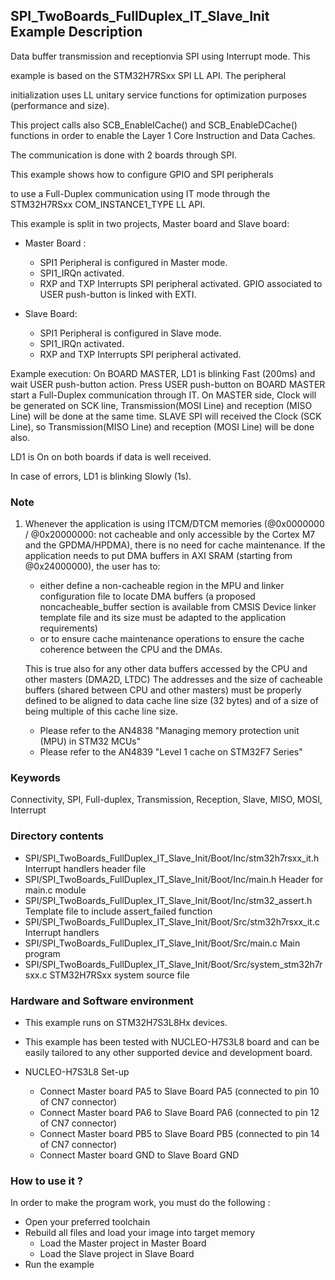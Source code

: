 ## <b>SPI_TwoBoards_FullDuplex_IT_Slave_Init Example Description</b>


Data buffer transmission and receptionvia SPI using Interrupt mode. This

example is based on the STM32H7RSxx SPI LL API. The peripheral

initialization uses LL unitary service functions for optimization purposes (performance and size).

This project calls also SCB_EnableICache() and SCB_EnableDCache() functions in order to enable
the Layer 1 Core Instruction and Data Caches.

The communication is done with 2 boards through SPI.

This example shows how to configure GPIO and SPI peripherals

to use a Full-Duplex communication using IT mode through the STM32H7RSxx COM_INSTANCE1_TYPE LL API.

This example is split in two projects, Master board and Slave board:

- Master Board :
  - SPI1 Peripheral is configured in Master mode.
  - SPI1_IRQn activated.
  - RXP and TXP Interrupts SPI peripheral activated.
  GPIO associated to USER push-button is linked with EXTI.

- Slave Board:
  - SPI1 Peripheral is configured in Slave mode.
  - SPI1_IRQn activated.
  - RXP and TXP Interrupts SPI peripheral activated.


Example execution:
On BOARD MASTER, LD1 is blinking Fast (200ms) and wait USER push-button action.
Press USER push-button on BOARD MASTER start a Full-Duplex communication through IT.
On MASTER side, Clock will be generated on SCK line, Transmission(MOSI Line) and reception (MISO Line)
will be done at the same time.
SLAVE SPI will received  the Clock (SCK Line), so Transmission(MISO Line) and reception (MOSI Line) will be done also.

LD1 is On on both boards if data is well received.

In case of errors, LD1 is blinking Slowly (1s).

### <b>Note</b>


 1. Whenever the application is using ITCM/DTCM memories (@0x0000000 / @0x20000000: not cacheable and only accessible
    by the Cortex M7 and the GPDMA/HPDMA), there is no need for cache maintenance.
    If the application needs to put DMA buffers in AXI SRAM (starting from @0x24000000), the user has to:
    - either define a non-cacheable region in the MPU and linker configuration file to locate DMA buffers
      (a proposed noncacheable_buffer section is available from CMSIS Device linker template file and its size must
      be adapted to the application requirements)
    - or to ensure cache maintenance operations to ensure the cache coherence between the CPU and the DMAs.

    This is true also for any other data buffers accessed by the CPU and other masters (DMA2D, LTDC)
    The addresses and the size of cacheable buffers (shared between CPU and other masters)
    must be properly defined to be aligned to data cache line size (32 bytes) and of a size of being multiple
    of this cache line size.
    - Please refer to the AN4838 "Managing memory protection unit (MPU) in STM32 MCUs"
    - Please refer to the AN4839 "Level 1 cache on STM32F7 Series"

### <b>Keywords</b>

Connectivity, SPI, Full-duplex, Transmission, Reception, Slave, MISO, MOSI, Interrupt
### <b>Directory contents</b>

  - SPI/SPI_TwoBoards_FullDuplex_IT_Slave_Init/Boot/Inc/stm32h7rsxx_it.h        Interrupt handlers header file
  - SPI/SPI_TwoBoards_FullDuplex_IT_Slave_Init/Boot/Inc/main.h                  Header for main.c module
  - SPI/SPI_TwoBoards_FullDuplex_IT_Slave_Init/Boot/Inc/stm32_assert.h          Template file to include assert_failed function
  - SPI/SPI_TwoBoards_FullDuplex_IT_Slave_Init/Boot/Src/stm32h7rsxx_it.c        Interrupt handlers
  - SPI/SPI_TwoBoards_FullDuplex_IT_Slave_Init/Boot/Src/main.c                  Main program
  - SPI/SPI_TwoBoards_FullDuplex_IT_Slave_Init/Boot/Src/system_stm32h7rsxx.c    STM32H7RSxx system source file

### <b>Hardware and Software environment</b>

  - This example runs on STM32H7S3L8Hx devices.

  - This example has been tested with NUCLEO-H7S3L8 board and can be
    easily tailored to any other supported device and development board.

  - NUCLEO-H7S3L8 Set-up
    - Connect Master board PA5 to Slave Board PA5 (connected to pin 10 of CN7 connector)
    - Connect Master board PA6 to Slave Board PA6 (connected to pin 12 of CN7 connector)
    - Connect Master board PB5 to Slave Board PB5 (connected to pin 14 of CN7 connector)
    - Connect Master board GND to Slave Board GND

### <b>How to use it ?</b>

In order to make the program work, you must do the following :
 - Open your preferred toolchain
 - Rebuild all files and load your image into target memory
    - Load the Master project in Master Board
    - Load the Slave project in Slave Board
 - Run the example


